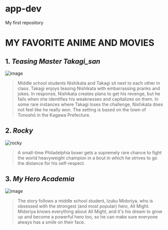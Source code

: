 # app-dev
My first repository

# **MY FAVORITE ANIME AND MOVIES**
## **1.** ***Teasing Master Takagi_san***
![image](https://github.com/JF141099/app-dev/assets/156996568/2859f5db-87ea-4b7b-95e4-83bcbce1cdac)
> Middle school students Nishikata and Takagi sit next to each other in class. Takagi enjoys teasing Nishikata with embarrassing pranks and jokes. In response, Nishikata creates plans to get his revenge, but he fails when she identifies his weaknesses and capitalizes on them. In some rare instances where Takagi loses the challenge, Nishikata does not feel like he really won. The setting is based on the town of Tonoshō in the Kagawa Prefecture.
## **2.** ***Rocky***
![rocky](https://github.com/JF141099/app-dev/assets/156996568/87b585d0-e095-4e3a-9a49-0317127dc174)
>  A small-time Philadelphia boxer gets a supremely rare chance to fight the world heavyweight champion in a bout in which he strives to go the distance for his self-respect.
## **3.** ***My Hero Academia***
![image](https://github.com/JF141099/app-dev/assets/156996568/ce6b4c70-0335-4851-8e90-a401f5b78e76)
> The story follows a middle school student, Izuku Midoriya, who is obsessed with the strongest (and most popular) hero, All Might. Midoriya knows everything about All Might, and it's his dream to grow up and become a powerful hero too, so he can make sure everyone always has a smile on their face.
